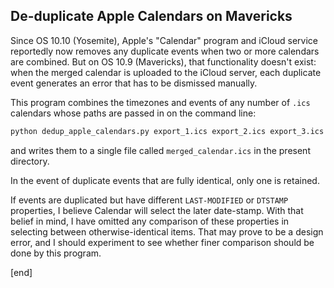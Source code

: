 ## De-duplicate Apple Calendars on Mavericks

Since OS 10.10 (Yosemite), Apple's "Calendar" program and iCloud service reportedly now removes any duplicate events when two or more calendars are combined. But on OS 10.9 (Mavericks), that functionality doesn't exist: when the merged calendar is uploaded to the iCloud server, each duplicate event generates an error that has to be dismissed manually.

This program combines the timezones and events of any number of `.ics` calendars whose paths are passed in on the command line:

```bash
python dedup_apple_calendars.py export_1.ics export_2.ics export_3.ics
```

and writes them to a single file called `merged_calendar.ics` in the present directory.

In the event of duplicate events that are fully identical, only one is retained.

If events are duplicated but have different `LAST-MODIFIED` or `DTSTAMP` properties, I believe Calendar will select the later date-stamp. With that belief in mind, I have omitted any comparison of these properties in selecting between otherwise-identical items. That may prove to be a design error, and I should experiment to see whether finer comparison should be done by this program.

[end]
